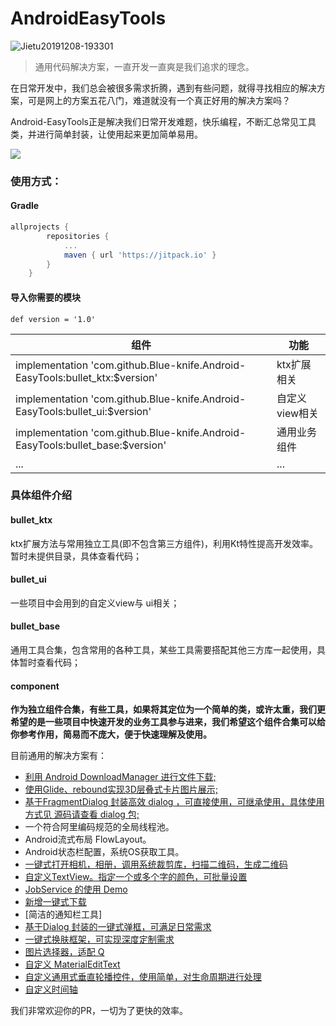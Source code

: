 # AndroidEasyTools

![Jietu20191208-193301](https://tva1.sinaimg.cn/large/006tNbRwly1g9pjv5c1byj30b40bbdg8.jpg)

> 通用代码解决方案，一直开发一直爽是我们追求的理念。

在日常开发中，我们总会被很多需求折腾，遇到有些问题，就得寻找相应的解决方案，可是网上的方案五花八门，难道就没有一个真正好用的解决方案吗？

Android-EasyTools正是解决我们日常开发难题，快乐编程，不断汇总常见工具类，并进行简单封装，让使用起来更加简单易用。

[![](https://jitpack.io/v/Blue-knife/Android-EasyTools.svg)](https://jitpack.io/#Blue-knife/Android-EasyTools)



### 使用方式：

#### Gradle

```groovy
allprojects {
		repositories {
			...
			maven { url 'https://jitpack.io' }
		}
	}
```

#### 导入你需要的模块	

```
def version = '1.0'
```

| 组件                                                         | 功能           |
| ------------------------------------------------------------ | -------------- |
| implementation 'com.github.Blue-knife.Android-EasyTools:bullet_ktx:$version' | ktx扩展相关    |
| implementation 'com.github.Blue-knife.Android-EasyTools:bullet_ui:$version' | 自定义view相关 |
| implementation 'com.github.Blue-knife.Android-EasyTools:bullet_base:$version' | 通用业务组件   |
| ...                                                          | ...            |



### 具体组件介绍

#### bullet_ktx

ktx扩展方法与常用独立工具(即不包含第三方组件)，利用Kt特性提高开发效率。暂时未提供目录，具体查看代码；

#### bullet_ui

一些项目中会用到的自定义view与 ui相关；

#### bullet_base

通用工具合集，包含常用的各种工具，某些工具需要搭配其他三方库一起使用，具体暂时查看代码；



#### component

**作为独立组件合集，有些工具，如果将其定位为一个简单的类，或许太重，我们更希望的是一些项目中快速开发的业务工具参与进来，我们希望这个组件合集可以给你参考作用，简易而不庞大，便于快速理解及使用。**





目前通用的解决方案有：

- [利用 Android DownloadManager 进行文件下载;](https://blog.csdn.net/petterp/article/details/102762261)
- [使用Glide、rebound实现3D层叠式卡片图片展示;](https://blog.csdn.net/duihuapixiu/article/details/102795767)
- [基于FragmentDialog 封装高效 dialog ，可直接使用，可继承使用，具体使用方式见 源码请查看 dialog 包;](https://blog.csdn.net/baidu_40389775/article/details/102470687)
- 一个符合阿里编码规范的全局线程池。
- Android流式布局 FlowLayout。
- Android状态栏配置，系统OS获取工具。
- [一键式打开相机，相册，调用系统裁剪库，扫描二维码，生成二维码](https://github.com/Blue-knife/Android-EasyTools/blob/master/app/src/main/java/com/business/tools/camera/CameraActivity.java)
- [自定义TextView。指定一个或多个字的颜色，可批量设置](https://blog.csdn.net/baidu_40389775/article/details/102622214)
- [JobService 的使用 Demo](https://github.com/Blue-knife/Android-EasyTools/tree/master/app/src/main/java/com/business/tools/service)
- [新增一键式下载](https://blog.csdn.net/baidu_40389775/article/details/104911075)
- [简洁的通知栏工具]
- [基于Dialog 封装的一键式弹框，可满足日常需求](https://github.com/Blue-knife/Android-EasyTools/blob/master/app/src/main/java/com/business/tools/test/DialogActivity.kt)
- [一键式换肤框架，可实现深度定制需求](https://github.com/Blue-knife/Android-EasyTools/blob/master/bullet_core/src/main/java/com/example/core/base/BaseSkinActivity.kt) 
- [图片选择器，适配 Q](https://github.com/Blue-knife/Android-EasyTools/blob/master/app/src/main/java/com/business/tools/test/selectimage/UpLoadPhotoActivity.kt)
- [自定义 MaterialEditText](https://github.com/LvKang-insist/Android-EasyTools/blob/master/bullet_ui/src/main/java/com/example/ui/customView/MaterialEditText.kt)
- [自定义通用式垂直轮播控件，使用简单，对生命周期进行处理](https://github.com/LvKang-insist/Android-EasyTools/blob/master/bullet_ui/src/main/java/com/example/ui/customView/CarouselView.java)
- [自定义时间轴](https://blog.csdn.net/baidu_40389775/article/details/107694125)

我们非常欢迎你的PR，一切为了更快的效率。
